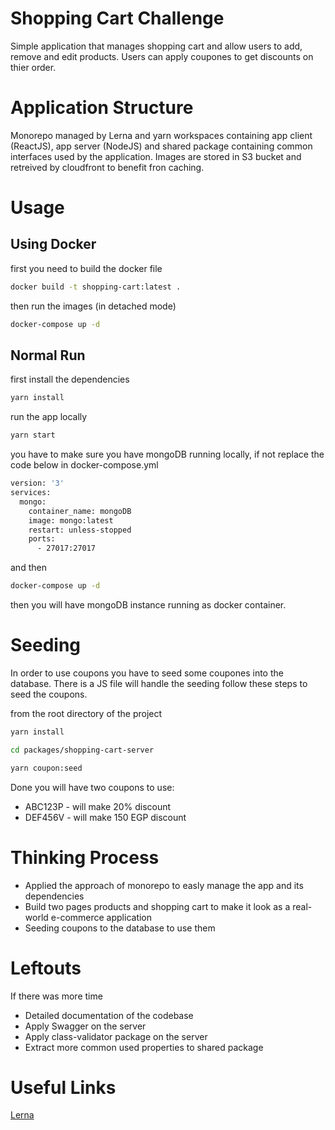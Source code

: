 # Shopping Cart Challenge

Simple application that manages shopping cart and allow users to add, remove and edit products. Users can apply coupones to get discounts on thier order.

# Application Structure

Monorepo managed by Lerna and yarn workspaces containing app client (ReactJS), app server (NodeJS) and shared package containing common interfaces used by the application. Images are stored in S3 bucket and retreived by cloudfront to benefit fron caching.

# Usage

## Using Docker

first you need to build the docker file

```bash
docker build -t shopping-cart:latest .
```

then run the images (in detached mode)

```bash
docker-compose up -d
```

## Normal Run

first install the dependencies

```bash
yarn install
```

run the app locally

```bash
yarn start
```

you have to make sure you have mongoDB running locally, if not replace the code below in docker-compose.yml

```bash
version: '3'
services:
  mongo:
    container_name: mongoDB
    image: mongo:latest
    restart: unless-stopped
    ports:
      - 27017:27017
```

and then

```bash
docker-compose up -d
```

then you will have mongoDB instance running as docker container.

# Seeding

In order to use coupons you have to seed some coupones into the database. There is a JS file will handle the seeding follow these steps to seed the coupons.

from the root directory of the project

```bash
yarn install

cd packages/shopping-cart-server

yarn coupon:seed
```

Done you will have two coupons to use:

- ABC123P - will make 20% discount
- DEF456V - will make 150 EGP discount

# Thinking Process

- Applied the approach of monorepo to easly manage the app and its dependencies
- Build two pages products and shopping cart to make it look as a real-world e-commerce application
- Seeding coupons to the database to use them

# Leftouts

If there was more time

- Detailed documentation of the codebase
- Apply Swagger on the server
- Apply class-validator package on the server
- Extract more common used properties to shared package

# Useful Links

[Lerna](https://lerna.js.org/)
